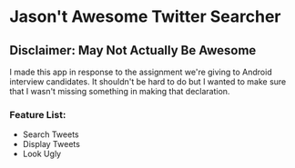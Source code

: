 # Jason't Awesome Twitter Searcher

## Disclaimer: May Not Actually Be Awesome

I made this app in response to the assignment we're giving to Android interview candidates.
It shouldn't be hard to do but I wanted to make sure that I wasn't missing something in making that declaration.

### Feature List:

- Search Tweets
- Display Tweets
- Look Ugly
